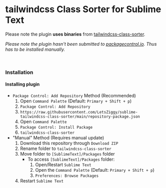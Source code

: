 # tailwindcss Class Sorter for Sublime Text

Please note the plugin **uses binaries** from [tailwindcss-class-sorter](https://github.com/LetsZiggy/tailwindcss-class-sorter).

*Please note the plugin hasn't been submitted to [packagecontrol.io](https://packagecontrol.io/). Thus has to be installed manually.*

<br>

### Installation

#### Installing plugin

- `Package Control: Add Repository` Method (Recommended)
	1. Open `Command Palette` (Default: `Primary + Shift + p`)
	2. `Package Control: Add Repository`
	3. `https://raw.githubusercontent.com/LetsZiggy/sublime-tailwindcss-class-sorter/main/repository-package.json`
	4. Open `Command Palette`
	5. `Package Control: Install Package`
	6. `tailwindcss-class-sorter`
- "Manual" Method (Requires manual update)
	1. Download this repository through `Download ZIP`
	2. Rename folder to `tailwindcss-class-sorter`
	3. Move folder to `[SublimeText]/Packages` folder
		- To access `[SublimeText]/Packages` folder:
			1. Open/Restart `Sublime Text`
			2. Open the `Command Palette` (Default: `Primary + Shift + p`)
			3. `Preferences: Browse Packages`
	4. Restart `Sublime Text`
